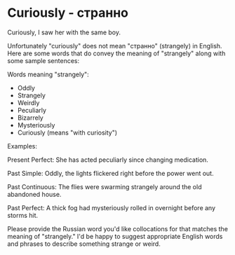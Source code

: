 # Curiously - странно




Curiously, I saw her with the same boy.

Unfortunately "curiously" does not mean "странно" (strangely) in English.  Here are some words that do convey the meaning of "strangely" along with some sample sentences:

Words meaning "strangely":

- Oddly
- Strangely
- Weirdly 
- Peculiarly
- Bizarrely
- Mysteriously
- Curiously (means "with curiosity")

Examples:  

Present Perfect: 
She has acted peculiarly since changing medication.  

Past Simple: 
Oddly, the lights flickered right before the power went out.  

Past Continuous:
The flies were swarming strangely around the old abandoned house.

Past Perfect: 
A thick fog had mysteriously rolled in overnight before any storms hit.

Please provide the Russian word you'd like collocations for that matches the meaning of "strangely." I'd be happy to suggest appropriate English words and phrases to describe something strange or weird.